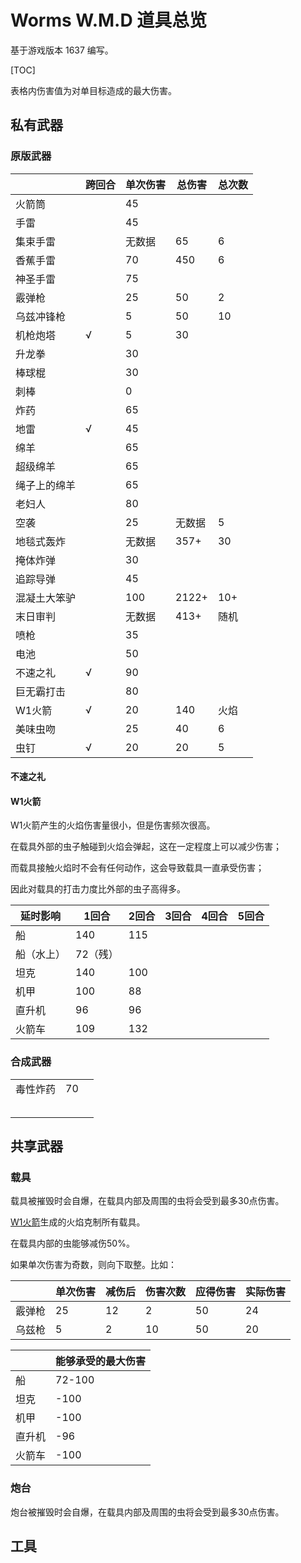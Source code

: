 # Worms W.M.D 道具总览

基于游戏版本 1637 编写。

[TOC]

表格内伤害值为对单目标造成的最大伤害。

## 私有武器

### 原版武器

|              | 跨回合 | 单次伤害 | 总伤害 | 总次数 |
| ------------ | ------ | -------- | ------ | ------ |
| 火箭筒       |        | 45       |        |        |
| 手雷         |        | 45       |        |        |
| 集束手雷     |        | 无数据   | 65     | 6      |
| 香蕉手雷     |        | 70       | 450    | 6      |
| 神圣手雷     |        | 75       |        |        |
| 霰弹枪       |        | 25       | 50     | 2      |
| 乌兹冲锋枪   |        | 5        | 50     | 10     |
| 机枪炮塔 | √ | 5 | 30 |  |
| 升龙拳       |        | 30       |        |        |
| 棒球棍       |        | 30       |        |        |
| 刺棒         |        | 0        |        |        |
| 炸药         |        | 65       |        |        |
| 地雷         | √ | 45       |        |        |
| 绵羊         |        | 65       |        |        |
| 超级绵羊     |        | 65       |        |        |
| 绳子上的绵羊 |        | 65       |        |        |
| 老妇人       |        | 80       |        |        |
| 空袭         |        | 25 | 无数据 | 5      |
| 地毯式轰炸 |        | 无数据   | 357+ | 30   |
| 掩体炸弹     |        | 30       |        |        |
| 追踪导弹     |        | 45       |        |        |
| 混凝土大笨驴 |        | 100      | 2122+  | 10+    |
| 末日审判     |        | 无数据   | 413+   | 随机   |
| 喷枪         |        | 35       |        |        |
| 电池         |        | 50       |        |        |
| 不速之礼 | √ | 90 | | |
| 巨无霸打击   |        | 80       |        |        |
| W1火箭 | √ | 20 | 140 | 火焰 |
| 美味虫吻     |        | 25       | 40     | 6      |
| 虫钉      | √      | 20       | 20     | 5      |

#### 不速之礼



#### W1火箭

W1火箭产生的火焰伤害量很小，但是伤害频次很高。

在载具外部的虫子触碰到火焰会弹起，这在一定程度上可以减少伤害；

而载具接触火焰时不会有任何动作，这会导致载具一直承受伤害；

因此对载具的打击力度比外部的虫子高得多。

| 延时影响   | 1回合    | 2回合 | 3回合 | 4回合 | 5回合 |
| ---------- | -------- | ----- | ----- | ----- | ----- |
| 船         | 140      | 115   |       |       |       |
| 船（水上） | 72（残） |       |       |       |       |
| 坦克       | 140      | 100   |       |       |       |
| 机甲       | 100      | 88    |       |       |       |
| 直升机     | 96       | 96    |       |       |       |
| 火箭车     | 109      | 132   |       |       |       |



### 合成武器

|          |      |      |
| -------- | ---- | ---- |
| 毒性炸药 | 70   |      |
|          |      |      |
|          |      |      |
|          |      |      |
|          |      |      |
|          |      |      |

## 共享武器

### 载具

载具被摧毁时会自爆，在载具内部及周围的虫将会受到最多30点伤害。

[W1火箭](#W1火箭)生成的火焰克制所有载具。

在载具内部的虫能够减伤50%。

如果单次伤害为奇数，则向下取整。比如：

|        | 单次伤害 | 减伤后 | 伤害次数 | 应得伤害 | 实际伤害 |
| ------ | -------- | ------ | -------- | -------- | -------- |
| 霰弹枪 | 25       | 12     | 2        | 50       | 24       |
| 乌兹枪 | 5        | 2      | 10       | 50       | 20       |

|        | 能够承受的最大伤害 |
| ------ | ------------------ |
| 船     | 72-100             |
| 坦克   | -100               |
| 机甲   | -100               |
| 直升机 | -96                |
| 火箭车 | -100               |

### 炮台

炮台被摧毁时会自爆，在载具内部及周围的虫将会受到最多30点伤害。

## 工具